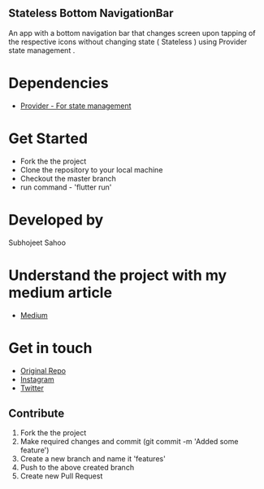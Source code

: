 ## Stateless Bottom NavigationBar

An app with a bottom navigation bar that changes screen upon tapping of the respective icons without changing state ( Stateless ) using Provider state management .

# Dependencies

* [Provider - For state management](https://pub.dev/packages/provider)

# Get Started

* Fork the the project
* Clone the repository to your local machine 
* Checkout the master branch 
* run command - 'flutter run' 

# Developed by

Subhojeet Sahoo

# Understand the project with my medium article

* [Medium](https://medium.com/@sahoosubhojeet/stateless-bottomnavigationbar-in-flutter-using-provider-state-management-ee49f343d5d1)

# Get in touch


* [Original Repo](https://github.com/Alpha17-2/stateless_bottom_navi)
* [Instagram](https://www.instagram.com/alpha__77__/)
* [Twitter](https://twitter.com/subhojeet_sahoo)

## Contribute

1. Fork the the project
2. Make required changes and commit (git commit -m 'Added some feature')
3. Create a new branch and name it 'features'
4. Push to the above created branch
5. Create new Pull Request
